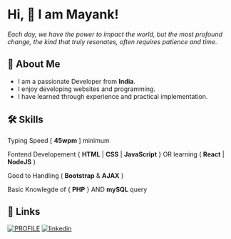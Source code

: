 <!-- प्रतिदिनं वयं जगत् परिवर्तयामः। परन्तु जगत् परिवर्तयितुं सम्यक् मार्गः, तत् प्रभावं अधिकतया चिन्तयति यत् अधिकं समयं लभते। -->

# Hi, 👋  I am Mayank!

_Each day, we have the power to impact the world, but the most profound change, the kind that truly resonates, often requires patience and time._

## 🚀 About Me

-   I am a passionate Developer from **India**.
-   I enjoy developing websites and programming.
-   I have learned through experience and practical implementation.

## 🛠 Skills

Typing Speed [ __45wpm__ ] minimum 

Fontend Developement { __HTML__ | __CSS__ | __JavaScript__ } OR learning ( __React__ | __NodeJS__ )

Good to Handling ( __Bootstrap__ & __AJAX__ )

Basic Knowlegde of { __PHP__ } AND  __mySQL__  query

## 🔗 Links

<!-- [![github](https://img.shields.io/badge/github-black?style=for-the-badge&logo=github&logoColor=white)](https://github.com/MayankDevil/) -->
[![PROFILE](https://img.shields.io/badge/my_portfolio-crimson?style=for-the-badge&logo=ko-fi&logoColor=white)](https://mayankdevil.github.io/MayankDevil/)
[![linkedin](https://img.shields.io/badge/linkedin-0A66C2?style=for-the-badge&logo=linkedin&logoColor=white)](https://www.linkedin.com/in/MasterMayank/)

<!-- author is mayank -->
